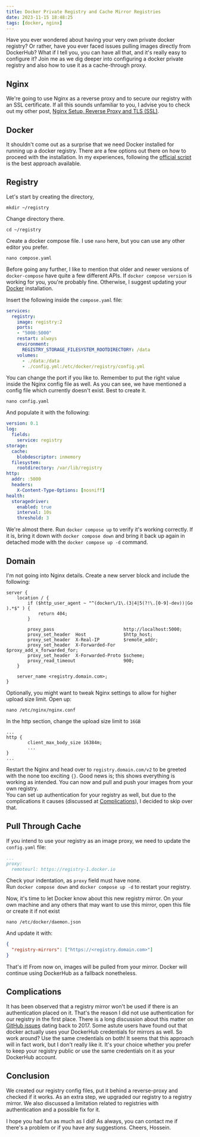 ```yaml
---
title: Docker Private Registry and Cache Mirror Registries
date: 2023-11-15 18:48:25
tags: [docker, nginx]
---
```


Have you ever wondered about having your very own private docker registry?
Or rather, have you ever faced issues pulling images directly from DockerHub?
What if I tell you, you can have all that, and it's really easy to configure it?
Join me as we dig deeper into configuring a docker private registry and also how to use it as a cache-through proxy.

## Nginx

We're going to use Nginx as a reverse proxy and to secure our registry with an SSL certificate.
If all this sounds unfamiliar to you, I advise you to check out my other post, [Nginx Setup, Reverse Proxy and TLS (SSL)](https://blog.godlynice.ir/posts/2023-11-08-nginx-setup/). 

## Docker

It shouldn't come out as a surprise that we need Docker installed for running up a docker registry.
There are a few options out there on how to proceed with the installation.
In my experiences, following the [official script](https://get.docker.com/) is the best approach available.

## Registry

Let's start by creating the directory,

```shell
mkdir ~/registry
```

Change directory there.

```shell
cd ~/registry
```

Create a docker compose file. I use `nano` here, but you can use any other editor you prefer.

```shell
nano compose.yaml
```

Before going any further, I like to mention that older and newer versions of `docker-compose` have quite a few different APIs.
If `docker compose version` is working for you, you're probably fine. Otherwise, I suggest updating your [Docker](#docker) installation.

Insert the following inside the `compose.yaml` file:

```yaml
services:
  registry:
    image: registry:2
    ports:
    - "5000:5000"
    restart: always
    environment:
      REGISTRY_STORAGE_FILESYSTEM_ROOTDIRECTORY: /data
    volumes:
      - ./data:/data
      - ./config.yml:/etc/docker/registry/config.yml
```
You can change the port if you like to. Remember to put the right value inside the Nginx config file as well.
As you can see, we have mentioned a config file which currently doesn't exist. Best to create it.

```shell
nano config.yaml
```

And populate it with the following:

```yaml
version: 0.1
log:
  fields:
    service: registry
storage:
  cache:
    blobdescriptor: inmemory
  filesystem:
    rootdirectory: /var/lib/registry
http:
  addr: :5000
  headers:
    X-Content-Type-Options: [nosniff]
health:
  storagedriver:
    enabled: true
    interval: 10s
    threshold: 3
```

We're almost there. Run `docker compose up` to verify it's working correctly.
If it is, bring it down with `docker compose down` and bring it back up again in detached mode with the `docker compose up -d` command.

## Domain

I'm not going into Nginx details. Create a new server block and include the following:

```nginx
server {
    location / {
        if ($http_user_agent ~ "^(docker\/1\.(3|4|5(?!\.[0-9]-dev))|Go ).*$" ) {
            return 404;
        }

        proxy_pass                          http://localhost:5000;
        proxy_set_header  Host              $http_host;
        proxy_set_header  X-Real-IP         $remote_addr;
        proxy_set_header  X-Forwarded-For   $proxy_add_x_forwarded_for;
        proxy_set_header  X-Forwarded-Proto $scheme;
        proxy_read_timeout                  900;
    }

    server_name <registry.domain.com>;
}
```

Optionally, you might want to tweak Nginx settings to allow for higher upload size limit. Open up:

```shell
nano /etc/nginx/nginx.conf
```

In the http section, change the upload size limit to `16GB`

```nginx
...
http {
        client_max_body_size 16384m;
        ...
}
...
```

Restart the Nginx and head over to `registry.domain.com/v2` to be greeted with the none too exciting `{}`.
Good news is; this shows everything is working as intended. You can now and pull and push your images from your own registry.  
You can set up authentication for your registry as well, but due to the complications it causes (discussed at [Complications](#complications)),
I decided to skip over that.

## Pull Through Cache

If you intend to use your registry as an image proxy, we need to update the `config.yaml` file:

```yaml
...
proxy:
  remoteurl: https://registry-1.docker.io
```

Check your indentation, as `proxy` field must have none.  
Run `docker compose down` and `docker compose up -d` to restart your registry.

Now, it's time to let Docker know about this new registry mirror.
On your own machine and any others that may want to use this mirror, open this file or create it if not exist

```shell
nano /etc/docker/daemon.json
```

And update it with:

```json
{
  "registry-mirrors": ["https://<registry.domain.com>"]
}
```

That's it! From now on, images will be pulled from your mirror. Docker will continue using DockerHub as a fallback nonetheless.

## Complications

It has been observed that a registry mirror won't be used if there is an authentication placed on it.
That's the reason I did not use authentication for our registry in the first place.
There is a long discussion about this matter on [GitHub issues](https://github.com/moby/moby/issues/30880) dating back to 2017.
Some astute users have found out that docker actually uses your DockerHub credentials for mirrors as well.
So work around? Use the same credentials on both! It seems that this approach will in fact work, but I don't really like it.
It's your choice whether you prefer to keep your registry public or use the same credentials on it as your DockerHub account.

## Conclusion

We created our registry config files, put it behind a reverse-proxy and checked if it works.
As an extra step, we upgraded our registry to a registry mirror.
We also discussed a limitation related to registries with authentication and a possible fix for it.

I hope you had fun as much as I did! As always, you can contact me if there's a problem or if you have any suggestions.
Cheers, Hossein.
